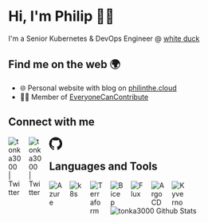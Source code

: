  # Hi, I'm Philip 🙋‍♂️
I'm a Senior Kubernetes & DevOps Engineer @ [white duck](whiteduck.de)

## Find me on the web 🌍
- 🌐 Personal website with blog on [philinthe.cloud](https://philinthe.cloud/)
- 👨‍💻 Member of [EveryoneCanContribute](https://everyonecancontribute.com)

## Connect with me
<a href="https://twitter.com/philip_welz">
    <img alt="tonka3000 | Twitter" align="left" width="26px" style="margin-right:15px" src="https://raw.githubusercontent.com/tonka3000/tonka3000/master/assets/twitter.svg" />
  </a>
<a href="https://gitlab.com/phil.xx">
  <img alt="tonka3000 | Twitter" align="left" width="26px" style="margin-right:15px" src="https://raw.githubusercontent.com/tonka3000/tonka3000/master/assets/gitlab.svg" />
</a>
<a href="https://github.com/philwelz">
  <img alt="GitHub" align="left" width="26px" style="margin-right:15px" src="https://raw.githubusercontent.com/github/explore/78df643247d429f6cc873026c0622819ad797942/topics/github/github.png" />
</a>

<br/>

## Languages and Tools
<img alt="Azure" align="left" width="26px" style="margin-right:15px" src="https://img.icons8.com/fluency/48/000000/azure-1.png" />
<img alt="k8s" align="left" width="26px" style="margin-right:15px" src="https://img.icons8.com/color/48/000000/kubernetes.svg" />
<img alt="Terraform" align="left" width="26px" style="margin-right:15px" src="https://cdn.icon-icons.com/icons2/2107/PNG/128/file_type_terraform_icon_130125.png" />
<img alt="Bicep" align="left" width="26px" style="margin-right:15px" src="https://pbs.twimg.com/profile_images/1328380487765688320/SJp0ObSY_400x400.png" />
<img alt="Flux" align="left" width="26px" style="margin-right:15px" src="https://avatars.githubusercontent.com/u/52158677?s=280&v=4" />
<img alt="ArgoCD" align="left" width="26px" style="margin-right:15px" src="https://avatars.githubusercontent.com/u/30269780?s=200&v=4" />
<img alt="Kyverno" align="left" width="26px" style="margin-right:15px" src="https://avatars.githubusercontent.com/u/68448710?s=200&v=4" />
<!-- <img alt="Visual Studio Code" align="left" width="26px" style="margin-right:15px" src="https://raw.githubusercontent.com/github/explore/80688e429a7d4ef2fca1e82350fe8e3517d3494d/topics/visual-studio-code/visual-studio-code.png" />
<img alt="GitLab" align="left" width="26px" style="margin-right:15px" src="https://img.icons8.com/color/48/000000/gitlab.png" />
<img alt="Github" align="left" width="26px" style="margin-right:15px" src="https://img.icons8.com/nolan/64/github.png" />
<img alt="Markdown" align="left" width="26px" style="margin-right:15px" src="https://raw.githubusercontent.com/github/explore/80688e429a7d4ef2fca1e82350fe8e3517d3494d/topics/markdown/markdown.png" /> -->

<br/>
<br/>
<br/>

<img align="left" alt="tonka3000 Github Stats" src="https://github-readme-stats.vercel.app/api?username=philwelz&show_icons=true&hide_border=true" />

